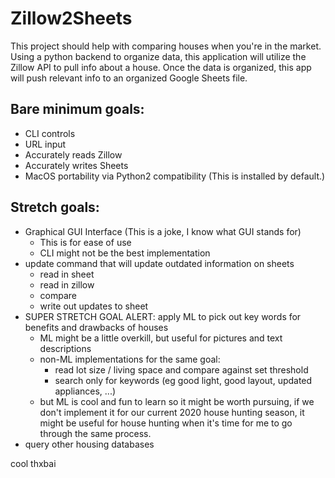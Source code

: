 # Zillow2Sheets
This project should help with comparing houses when you're in the market.
Using a python backend to organize data, this application will utilize the Zillow API to pull info
about a house. Once the data is organized, this app will push relevant info to an organized 
Google Sheets file. 

## Bare minimum goals:
- CLI controls
- URL input 
- Accurately reads Zillow
- Accurately writes Sheets
- MacOS portability via Python2 compatibility (This is installed by default.)

## Stretch goals:
- Graphical GUI Interface (This is a joke, I know what GUI stands for)
    - This is for ease of use
    - CLI might not be the best implementation
- update command that will update outdated information on sheets
    - read in sheet
    - read in zillow
    - compare
    - write out updates to sheet
- SUPER STRETCH GOAL ALERT: apply ML to pick out key words for benefits and drawbacks of houses
    - ML might be a little overkill, but useful for pictures and text descriptions
    - non-ML implementations for the same goal:
        - read lot size / living space and compare against set threshold
        - search only for keywords (eg good light, good layout, updated appliances, ...)
    - but ML is cool and fun to learn so it might be worth pursuing, if we don't implement it for
      our current 2020 house hunting season, it might be useful for house hunting when it's time for
      me to go through the same process.
- query other housing databases

cool
thxbai
